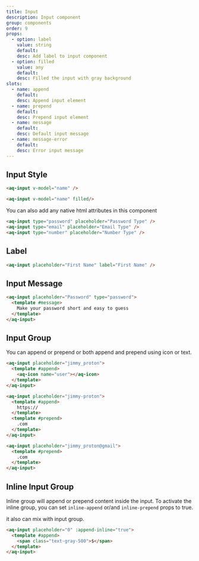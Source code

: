 ```yaml
---
title: Input
description: Input component
group: components
order: 9
props:
  - option: label
    value: string
    default:
    desc: Add label to input component
  - option: filled
    value: any
    default:
    desc: Filled the input with gray background
slots:
  - name: append
    default:
    desc: Append input element
  - name: prepend
    default:
    desc: Prepend input element
  - name: message
    default:
    desc: Default input message
  - name: message-error
    default:
    desc: Error input message
---
```


## Input Style

<example-input placeholder="Standard Input"></example-input>

<aq-card body>
  <aq-input placeholder="Filled Input" filled></aq-input>
</aq-card>

```html
<aq-input v-model="name" />

<aq-input v-model="name" filled/>
```

You can also add any native html attributes in this component

<aq-input type="password" placeholder="Password Type"></aq-input>
<aq-input type="email" placeholder="Email Type"></aq-input>
<aq-input type="number" placeholder="Number Type"></aq-input>

```html
<aq-input type="password" placeholder="Password Type" />
<aq-input type="email" placeholder="Email Type" />
<aq-input type="number" placeholder="Number Type" />
```

## Label
<aq-input placeholder="First Name" label="First Name"></aq-input>

```html
<aq-input placeholder="First Name" label="First Name" />
```

## Input Message
<example-input section="message" ></example-input>

```html
<aq-input placeholder="Password" type="password">
  <template #message>
    Make your password short and easy to guess
  </template>
</aq-input>
```

## Input Group

You can append or prepend or both append and prepend using icon or text.

<example-input section="group" placeholder="jimmy_proton" slot-position="append"></example-input>
<example-input section="group" placeholder="jimmy_proton@gmail" slot-position="prepend"></example-input>
<example-input section="group" placeholder="jimmy-proton" slot-position="both"></example-input>

```html
<aq-input placeholder="jimmy_proton">
  <template #append>
    <aq-icon name="user"></aq-icon>
  </template>
</aq-input>

<aq-input placeholder="jimmy-proton">
  <template #append>
    https://
  </template>
  <template #prepend>
    .com
  </template>
</aq-input>

<aq-input placeholder="jimmy_proton@gmail">
  <template #prepend>
    .com
  </template>
</aq-input>
```

## Inline Input Group

Inline group will append or prepend content inside the input. To activate the inline group, you can set `inline-append` or/and `inline-prepend` props to true.

it also can mix with input group.

<example-input section="inline-group" placeholder="0"></example-input>

```html
<aq-input placeholder="0" :append-inline="true">
  <template #append>
    <span class="text-gray-500">$</span>
  </template>
</aq-input>
```